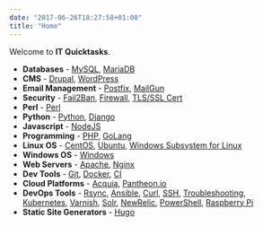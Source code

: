 ```yaml
---
date: "2017-06-26T18:27:58+01:00"
title: "Home"
---
```


Welcome to **IT Quicktasks**.

* **Databases** - [MySQL](tags/mysql/), [MariaDB](tags/mariadb/)
* **CMS** - [Drupal](tags/drupal), [WordPress](tags/wordpress)
* **Email Management** - [Postfix](tags/postfix), [MailGun](tags/mailgun)
* **Security** - [Fail2Ban](tags/fail2ban), [Firewall](tags/firewall), [TLS/SSL Cert](tags/sslcert)
* **Perl** - [Perl](tags/perl)
* **Python** - [Python](tags/python), [Django](tags/django)
* **Javascript** - [NodeJS](tags/nodejs)
* **Programming** - [PHP](tags/php), [GoLang](tags/golang)
* **Linux OS** - [CentOS](tags/centos), [Ubuntu](tags/ubuntu), [Windows Subsystem for Linux](tags/wsl)
* **Windows OS** - [Windows](tags/windows)
* **Web Servers** - [Apache](tags/apache), [Nginx](tags/nginx)
* **Dev Tools** - [Git](tags/git), [Docker](tags/docker), [CI](tags/ci)
* **Cloud Platforms** - [Acquia](tags/acquia), [Pantheon.io](tags/pantheon.io)
* **DevOps Tools** - [Rsync](tags/rsync), [Ansible](tags/ansible), [Curl](tags/curl), [SSH](tags/ssh), [Troubleshooting](tags/troubleshooting), [Kubernetes](tags/kubernetes), [Varnish](tags/varnish), [Solr](tags/solr), [NewRelic](tags/newrelic),  [PowerShell](tags/powershell), [Raspberry Pi](tags/raspberrypi)
* **Static Site Generators** - [Hugo](tags/hugo)
